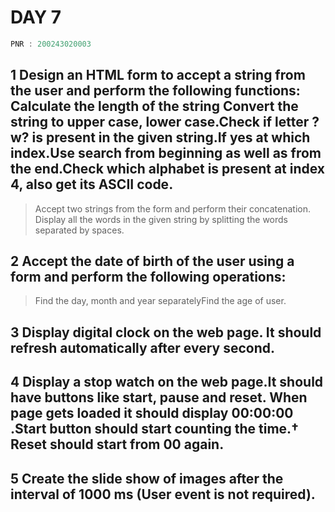 # DAY 7


```c
PNR : 200243020003
```



## 1 Design an HTML form to accept a string from the user and perform the following functions: Calculate the length of the string Convert the string to upper case, lower case.Check if letter ?w? is present in the given string.If yes at which index.Use search from beginning as well as from the end.Check which alphabet is present at index 4, also get its ASCII code.
>Accept two strings from the form and perform their concatenation.
>Display all the words in the given string by splitting the words separated by spaces.
 
## 2 Accept the date of birth of the user using a form and  perform the following operations:
>Find the day, month and year separatelyFind the age of user.

## 3 Display digital clock on the web page. It should refresh automatically after every second.

## 4 Display a stop watch on the web page.It should have buttons like start, pause and reset. 	When page gets loaded it should display 00:00:00 .Start button should start counting the time.† Reset should start from 00 again.

## 5 Create the slide show of images after the interval of 1000 ms (User event is not required).